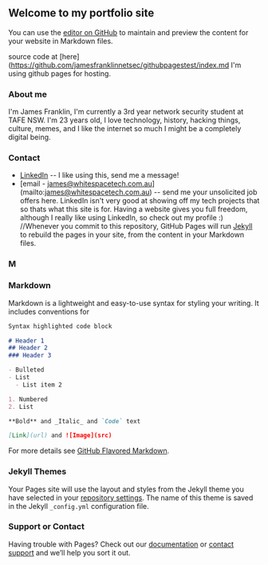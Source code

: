 ## Welcome to my portfolio site

You can use the [editor on GitHub](https://github.com/jamesfranklinnetsec/githubpagestest/edit/gh-pages/index.md) to maintain and preview the content for your website in Markdown files.

source code at [here](https://github.com/jamesfranklinnetsec/githubpagestest/index.md
I'm using github pages for hosting.

### About me
I'm James Franklin, I'm currently a 3rd year network security student at TAFE NSW. I'm 23 years old, I love technology, history, hacking things, culture, memes, and I like the internet so much I might be a completely digital being.

### Contact
* [LinkedIn](https://www.linkedin.com/in/james-franklin-netsec/) -- I like using this, send me a message!
* [email - james@whitespacetech.com.au] (mailto:james@whitespacetech.com.au) -- send me your unsolicited job offers here. 
LinkedIn isn't very good at showing off my tech projects that so thats what this site is for. Having a website gives you full freedom, although I really like using LinkedIn, so check out my profile :)
//Whenever you commit to this repository, GitHub Pages will run [Jekyll](https://jekyllrb.com/) to rebuild the pages in your site, from the content in your Markdown files.

### M
### Markdown

Markdown is a lightweight and easy-to-use syntax for styling your writing. It includes conventions for

```markdown
Syntax highlighted code block

# Header 1
## Header 2
### Header 3

- Bulleted
- List
  - List item 2

1. Numbered
2. List

**Bold** and _Italic_ and `Code` text

[Link](url) and ![Image](src)
```

For more details see [GitHub Flavored Markdown](https://guides.github.com/features/mastering-markdown/).

### Jekyll Themes

Your Pages site will use the layout and styles from the Jekyll theme you have selected in your [repository settings](https://github.com/jamesfranklinnetsec/githubpagestest/settings). The name of this theme is saved in the Jekyll `_config.yml` configuration file.

### Support or Contact

Having trouble with Pages? Check out our [documentation](https://docs.github.com/categories/github-pages-basics/) or [contact support](https://github.com/contact) and we’ll help you sort it out.
